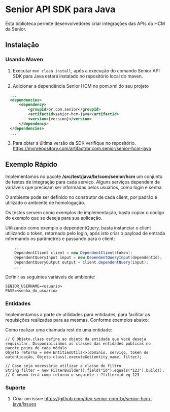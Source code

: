 # Senior API SDK para Java

Esta biblioteca permite desenvolvedores criar integrações das APIs do HCM da Senior.

## Instalação

### Usando Maven
1. Executar `mvn clean install`, após a execução do comando Senior API SDK para Java estará instalado no repositório local do maven.

2. Adicionar a dependência Senior HCM no pom.xml do seu projeto

  ```xml
    ...
    <dependencies>
        <dependency>
            <groupId>br.com.senior</groupId>
            <artifactId>senior-hcm-java</artifactId>
            <version>{version}</version>
        </dependency>
    </dependencies>
    ...
  ```
3. Para obter a última versão da SDK verifique no repositório. https://mvnrepository.com/artifact/br.com.senior/senior-hcm-java

## Exemplo Rápido

Implementamos no pacote **/src/test/java/br/com/senior/hcm** um conjunto de testes de integração para cada serviço. Alguns serviços dependem de variáveis que precisam ser informadas pelos usuários, como login e senha.

O ambiente pode ser definido no construtor de cada client, por padrão é utilizado o ambiente de homologação.

Os  testes servem como exemplos de implementação, basta copiar o código do exemplo que se deseja para sua aplicação.

Utilizando como exemplo o dependentQuery, basta instanciar o client utilizando o token, retornado pelo login, após isto criar o payload de entrada informando os parâmetros e passando para o client:

```java
    ...
    DependentClient client = new DependentClient(token);
    DependentQueryInput input = new DependentQueryInput(dependentId);
    DependentQueryOutput output = client.dependentQuery(input);
    ...
```
Definir as seguintes variáveis de ambiente:

```
SENIOR_USERNAME=<usuario>
PASS=<senha_do_usuario>
```

### Entidades

Implementamos a parte de utilidades para entidades, para facilitar as requisições realizadas para as mesmas. Conforme exemplos abaixo:

Como realizar uma chamada rest de uma entidade:
```
// O Objeto.class define ao objeto da entidade que você deseja requisitar. Disponibiliamos as classes das entidades publicas no pacote pojos de cada módulo
Objeto retorno = new EntitiesUtils<>(dominio, serviço, token de autenticação, Objeto.class).executeGet(entity_name, filter);

// Caso seja necessário utilizar a classe de filtro
String filter = new FilterBuilder().field("id").equals("123").build();
// O mesmo terá como retorno o seguinte : ?filter=id eq 123
```


### Suporte

1. Criar um issue https://github.com/dev-senior-com-br/senior-hcm-java/issues